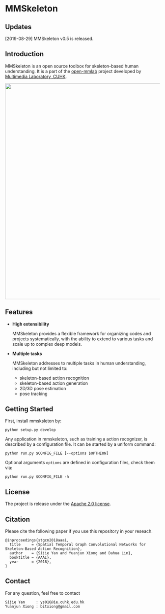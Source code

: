 # MMSkeleton

## Updates
[2019-08-29] MMSkeleton v0.5 is released.

## Introduction

MMSkeleton is an open source toolbox for skeleton-based human understanding.
It is a part of the [open-mmlab](https://github.com/open-mmlab) project developed by [Multimedia Laboratory, CUHK](http://mmlab.ie.cuhk.edu.hk/).

<p align="center">
    <img src="demo/recognition/demo_video.gif", width="700">
</p>

## Features

- **High extensibility**

    MMSkeleton provides a flexible framework for organizing codes and projects systematically, with the ability to extend to various tasks and scale up to complex deep models.

- **Multiple tasks**

    MMSkeleton addresses to multiple tasks in human understanding, including but not limited to:
    - skeleton-based action recognition
    - skeleton-based action generation
    - 2D/3D pose estimation
    - pose tracking


## Getting Started

First, install mmsksleton by:
``` shell
python setup.py develop
```
Any application in mmskeleton, such as training a action recognizer, is described by a configuration file. It can be started by a uniform command:
``` shell
python run.py $CONFIG_FILE [--options $OPTHION]
```
Optional arguments `options` are defined in configuration files,
check them via:
``` shell
python run.py $CONFIG_FILE -h
```

## License
The project is release under the [Apache 2.0 license](https://github.com/open-mmlab/mmskeleton/blob/master/LICENSE).

## Citation
Please cite the following paper if you use this repository in your reseach.
```
@inproceedings{stgcn2018aaai,
  title     = {Spatial Temporal Graph Convolutional Networks for Skeleton-Based Action Recognition},
  author    = {Sijie Yan and Yuanjun Xiong and Dahua Lin},
  booktitle = {AAAI},
  year      = {2018},
}
```

## Contact
For any question, feel free to contact
```
Sijie Yan     : ys016@ie.cuhk.edu.hk
Yuanjun Xiong : bitxiong@gmail.com
```
